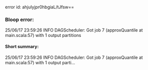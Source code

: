 error id: ahjuIyjpr0hbgiaL/tJfsw==
### Bloop error:

25/06/17 23:59:26 INFO DAGScheduler: Got job 7 (approxQuantile at main.scala:57) with 1 output partitions
#### Short summary: 

25/06/17 23:59:26 INFO DAGScheduler: Got job 7 (approxQuantile at main.scala:57) with 1 output parti...